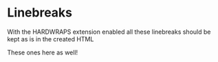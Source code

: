 Linebreaks
==========

With the HARDWRAPS extension
enabled all these linebreaks
should be kept as is in the
created HTML

These ones here
as
well!
